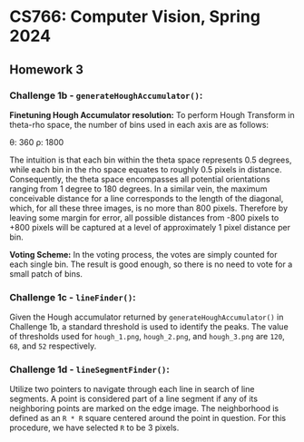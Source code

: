# CS766: Computer Vision, Spring 2024
## Homework 3

### Challenge 1b - `generateHoughAccumulator()`:
**Finetuning Hough Accumulator resolution:** 
To perform Hough Transform in theta-rho space, the number of bins used in each axis are as follows:

&theta;: 360
&rho;: 1800

The intuition is that each bin within the theta space represents 0.5 degrees, while each bin in the rho space equates to roughly 0.5 pixels in distance. Consequently, the theta space encompasses all potential orientations ranging from 1 degree to 180 degrees. In a similar vein, the maximum conceivable distance for a line corresponds to the length of the diagonal, which, for all these three images, is no more than 800 pixels. Therefore by leaving some margin for error, all possible distances from -800 pixels to +800 pixels will be captured at a level of approximately 1 pixel distance per bin.

**Voting Scheme:**
In the voting process, the votes are simply counted for each single bin. The result is good enough, so there is no need to vote for a small patch of bins.


### Challenge 1c - `lineFinder()`:
Given the Hough accumulator returned by `generateHoughAccumulator()` in Challenge 1b, a standard threshold is used to identify the peaks. The value of thresholds used for `hough_1.png`, `hough_2.png`, and `hough_3.png` are `120`, `68`, and `52` respectively.

### Challenge 1d - `lineSegmentFinder()`:


Utilize two pointers to navigate through each line in search of line segments. A point is considered part of a line segment if any of its neighboring points are marked on the edge image. The neighborhood is defined as an  `R * R` square centered around the point in question. For this procedure, we have selected `R` to be 3 pixels.